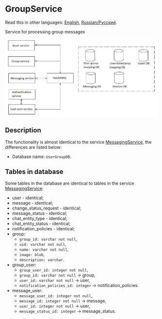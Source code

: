 # GroupService

Read this in other languages: [English](GroupService.md), [Russian/Русский](GroupService.ru.md).

Service for processing group messages 

![SystemOverview](../img/SystemOverview.png)

## Description 

The functionality is almost identical to the service [MessagingService](MessagingService.ru.md), the differences are listed below:
- Database name: `UserGroupDB`. 

## Tables in database 

Some tables in the database are identical to tables in the service [MessagingService](MessagingService.ru.md):
- user - identical; 
- message - identical;
- change_status_request - identical;
- message_status - identical;
- chat_entity_type - identical;
- chat_entity_status - identical;
- notification_policies - identical;
- group: 
    - `group_id: varchar not null`, 
    - `uid: varchar not null`,
    - `name: varchar not null`,
    - `image: blob`, 
    - `description: varchar`.
- group_user: 
    - `group_user_id: integer not null`, 
    - `group_id: varchar not null` -> group,
    - `user_id: varchar not null` -> user,
    - `notification_policies_id: integer` -> notification_policies.
- message_user:
    - `message_user_id: integer not null`,
    - `message_id: integer not null` -> message,
    - `user_id: integer not null` -> user,
    - `message_status_id: integer` -> message_status.
